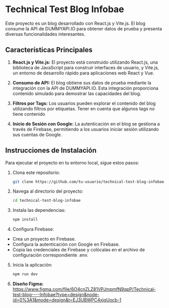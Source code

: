 # Technical Test Blog Infobae

Este proyecto es un blog desarrollado con React.js y Vite.js. El blog consume la API de DUMMYAPI.IO para obtener datos de prueba y presenta diversas funcionalidades interesantes.

## Características Principales

1. **React.js y Vite.js:** El proyecto está construido utilizando React.js, una biblioteca de JavaScript para construir interfaces de usuario, y Vite.js, un entorno de desarrollo rápido para aplicaciones web React y Vue.

2. **Consumo de API:** El blog obtiene sus datos de prueba mediante la integración con la API de DUMMYAPI.IO. Esta integración proporciona contenido simulado para demostrar las capacidades del blog.

3. **Filtros por Tags:** Los usuarios pueden explorar el contenido del blog utilizando filtros por etiquetas. Tener en cuenta que algunos tags no tiene contenido

4. **Inicio de Sesión con Google:** La autenticación en el blog se gestiona a través de Firebase, permitiendo a los usuarios iniciar sesión utilizando sus cuentas de Google.

## Instrucciones de Instalación

Para ejecutar el proyecto en tu entorno local, sigue estos pasos:

1. Clona este repositorio:

   ```bash
   git clone https://github.com/tu-usuario/technical-test-blog-infobae.git

   ```

2. Navega al directorio del proyecto:

   ```bash
   cd technical-test-blog-infobae

   ```

3. Instala las dependencias:

   ```bash
   npm install

   ```

4. Configura Firebase:

- Crea un proyecto en Firebase.
- Configura la autenticación con Google en Firebase.
- Copia las credenciales de Firebase y colócalas en el archivo de configuración correspondiente .env.

5. Inicia la aplicación:

   ```bash
   npm run dev
   ```

6. **Diseño Figma:** https://www.figma.com/file/6O4cnZLZ81VPJmpmfN9qpP/Technical-test-blog----Infobae?type=design&node-id=0%3A1&mode=design&t=EJ3UBWPC4xjqUocb-1
